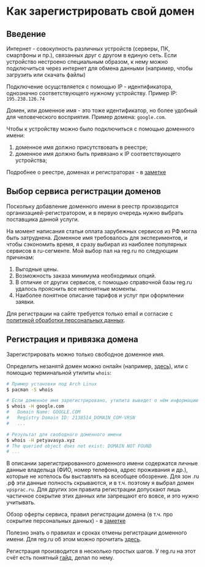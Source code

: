 # Как зарегистрировать свой домен

## Введение

Интернет - совокупность различных устройств (серверы, ПК, смартфоны и пр.), связанных друг с другом в единую сеть. Если устройство нестроено специальным образом, к нему можно подключиться  через интернет для обмена данными (например, чтобы загрузить или скачать файлы)

Подключение осущствляется с помощью IP - идентификатора, однозначно соответствующего нужному устройству. Пример IP: `195.238.126.74`

Домен, или доменное имя - это тоже идентификатор, но более удобный для человеческого восприятия. Пример домена: `google.com`.

Чтобы к устройству можно было подключиться с помощью доменного имени:
1) доменное имя должно присутствовать в реестре;
2) доменное имя должно быть привязано к IP соответствующего устройства;

Подробнее о реестре, доменах и регистраторах - в [заметке](DomainNameRegistry.md)


## Выбор сервиса регистрации доменов

Поскольку добавление доменного имени в реестр производится организацией-регистратором, и в первую очередь нужно выбрать поставщика данной услуги.

На момент написания статьи оплата зарубежных сервисов из РФ могла быть затруднена. Доменное имя требовалось для экспериментов, и чтобы сэкономить время, я сразу выбирал из наиболее популярных сервисов в ru-сегменте. Мой выбор пал на reg.ru по следующим причинам:
1. Выгодные цены.
2. Возможность заказа минимума необходимых опций.
3. В отличие от других сервисов, с помощью справочной базы reg.ru удалось прояснить все непонятные моменты.
4. Наиболее понятное описание тарифов и услуг при оформлении заявки.

Для регистрации на сайте требуется только email и согласие с [политикой обработки персональных данных](https://www.reg.ru/company/privacy).


## Регистрация и привязка домена

Зарегистрировать можно только свободное доменное имя.

Определить незанятй домен можно онлайн (например, [здесь](https://www.reg.ru/domain/new/bulk)), или с помощью терминальной утилиты `whois`:
```bash
# Пример установки под Arch Linux
$ pacman -S whois

# Если доменное имя зарегистрировано, утилита выведет о нём информацию
$ whois -H google.com 
#   Domain Name: GOOGLE.COM
#   Registry Domain ID: 2138514_DOMAIN_COM-VRSN
#   ...

# Результат для свободного доменного имени
$ whois -H petyavasya.xyz
# The queried object does not exist: DOMAIN NOT FOUND
# ...
```

В описании зарегистрированного доменного имени содержатся личные данные владельца (ФИО, номер телефона, адрес проживания и др.), которые не хотелось бы выставлять на всеобщее обозрение. Для зон .ru .рф эти данные полность скрываются, и в т.ч. поэтому я выбрал домен `vpsprac.ru`. Для других зон правила регистрации допускают лишь частичное сокрытие этих данных или запрещают его вовсе, и это нужно учитывать.

Обзор оферты сервиса, правил регистрации домена (в т.ч. про сокрытие персональных данных) - в [заметке](/home/dt/work/git_projects/BlogContent/WebDev/DomainAdminPrivacy.md)


Полезно знать о правилах и сроках отмены регистрации доменного имени. Для reg.ru об этом можно прочитать [здесь](https://help.reg.ru/hc/ru/articles/4408047109777-%D0%9E%D1%88%D0%B8%D0%B1%D0%BE%D1%87%D0%BD%D0%BE-%D0%B7%D0%B0%D1%80%D0%B5%D0%B3%D0%B8%D1%81%D1%82%D1%80%D0%B8%D1%80%D0%BE%D0%B2%D0%B0%D0%BB-%D0%B4%D0%BE%D0%BC%D0%B5%D0%BD-%D0%BC%D0%BE%D0%B6%D0%BD%D0%BE-%D0%BB%D0%B8-%D0%BE%D1%82%D0%BC%D0%B5%D0%BD%D0%B8%D1%82%D1%8C).


Регистрация производится в несколько простых шагов. У reg.ru на этот счёт есть понятный [гайд](https://help.reg.ru/hc/ru/articles/4408054420753-%D0%9A%D0%B0%D0%BA-%D0%B7%D0%B0%D1%80%D0%B5%D0%B3%D0%B8%D1%81%D1%82%D1%80%D0%B8%D1%80%D0%BE%D0%B2%D0%B0%D1%82%D1%8C-%D0%B4%D0%BE%D0%BC%D0%B5%D0%BD), делал по нему.
